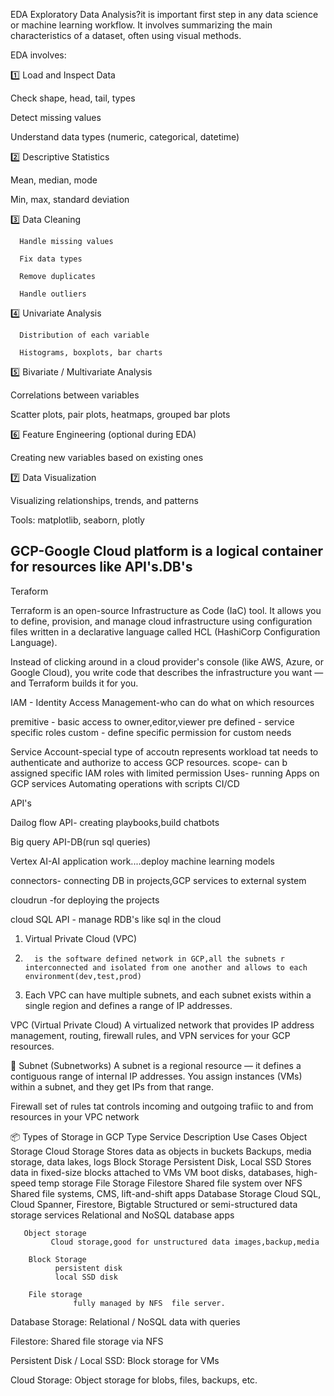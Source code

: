 
EDA 
Exploratory Data Analysis?it is important first step in any data science or machine learning workflow. It involves summarizing the main characteristics of a dataset, often using visual methods.

EDA  involves:

1️⃣ Load and Inspect Data

Check shape, head, tail, types

Detect missing values

Understand data types (numeric, categorical, datetime)

2️⃣ Descriptive Statistics

Mean, median, mode

Min, max, standard deviation


3️⃣ Data Cleaning

      Handle missing values

      Fix data types

      Remove duplicates

      Handle outliers


4️⃣ Univariate Analysis

      Distribution of each variable

      Histograms, boxplots, bar charts


5️⃣ Bivariate / Multivariate Analysis

Correlations between variables

Scatter plots, pair plots, heatmaps, grouped bar plots

6️⃣ Feature Engineering (optional during EDA)

Creating new variables based on existing ones

7️⃣ Data Visualization

Visualizing relationships, trends, and patterns

Tools: matplotlib, seaborn, plotly






## GCP-Google Cloud platform is a logical container for resources like API's.DB's

Teraform

Terraform is an open-source Infrastructure as Code (IaC) tool. It allows you to define, provision, and manage cloud infrastructure using configuration files written in a declarative language called HCL (HashiCorp Configuration Language).

Instead of clicking around in a cloud provider's console (like AWS, Azure, or Google Cloud), you write code that describes the infrastructure you want — and Terraform builds it for you.



IAM - Identity Access Management-who can do what on which resources

premitive -  basic access to owner,editor,viewer
pre defined - service specific roles
custom - define specific permission for custom needs

Service Account-special type of accoutn represents workload tat needs to authenticate and authorize to access GCP resources.
scope- can b assigned specific IAM roles with limited permission 
Uses- running Apps on GCP services
      Automating operations with scripts CI/CD

API's

Dailog flow API- creating playbooks,build chatbots

Big query API-DB(run sql queries)

Vertex AI-AI application work....deploy machine learning models

connectors- connecting DB in projects,GCP services to external system

cloudrun -for deploying the projects

cloud SQL API - manage RDB's like sql in the cloud


1. Virtual Private Cloud (VPC)

2.       is the software defined network in GCP,all the subnets r interconnected and isolated from one another and allows to each environment(dev,test,prod)
3.    Each VPC can have multiple subnets, and each subnet exists within a single region and defines a range of IP addresses.

 VPC (Virtual Private Cloud)
A virtualized network that provides IP address management, routing, firewall rules, and VPN services for your GCP resources.

🔹 Subnet (Subnetworks)
A subnet is a regional resource — it defines a contiguous range of internal IP addresses. You assign instances (VMs) within a subnet, and they get IPs from that range.

Firewall
set of rules tat controls incoming and outgoing trafiic to and from resources in your VPC network







📦 Types of Storage in GCP
Type	Service	Description	Use Cases
Object Storage	Cloud Storage	Stores data as objects in buckets	Backups, media storage, data lakes, logs
Block Storage	Persistent Disk, Local SSD	Stores data in fixed-size blocks attached to VMs	VM boot disks, databases, high-speed temp storage
File Storage	Filestore	Shared file system over NFS	Shared file systems, CMS, lift-and-shift apps
Database Storage	Cloud SQL, Cloud Spanner, Firestore, Bigtable	Structured or semi-structured data storage services	Relational and NoSQL database apps

       Object storage
             Cloud storage,good for unstructured data images,backup,media

        Block Storage
              persistent disk
              local SSD disk

        File storage
                  fully managed by NFS  file server.



 Database Storage: Relational / NoSQL data with queries

Filestore: Shared file storage via NFS

Persistent Disk / Local SSD: Block storage for VMs

Cloud Storage: Object storage for blobs, files, backups, etc.


      

